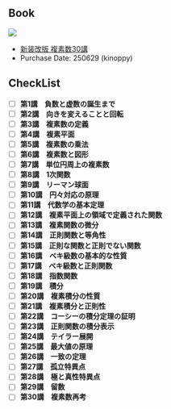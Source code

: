 ## Book
<img src="https://www.asakura.co.jp/user_data/product_image/11886/1.jpg">

- [新装改版 複素数30講](https://www.asakura.co.jp/detail.php?book_code=11886)
- Purchase Date: 250629 (kinoppy)

## CheckList
- [ ] **第1講　負数と虚数の誕生まで**  
- [ ] **第2講　向きを変えることと回転**  
- [ ] **第3講　複素数の定義**  
- [ ] **第4講　複素平面**  
- [ ] **第5講　複素数の乗法**  
- [ ] **第6講　複素数と図形**  
- [ ] **第7講　単位円周上の複素数**  
- [ ] **第8講　1次関数**  
- [ ] **第9講　リーマン球面**  
- [ ] **第10講　円々対応の原理**  
- [ ] **第11講　代数学の基本定理**  
- [ ] **第12講　複素平面上の領域で定義された関数**  
- [ ] **第13講　複素関数の微分**  
- [ ] **第14講　正則関数と等角性**  
- [ ] **第15講　正則な関数と正則でない関数**  
- [ ] **第16講　ベキ級数の基本的な性質**  
- [ ] **第17講　ベキ級数と正則関数**  
- [ ] **第18講　指数関数**  
- [ ] **第19講　積分**  
- [ ] **第20講　複素積分の性質**  
- [ ] **第21講　複素積分と正則性**  
- [ ] **第22講　コーシーの積分定理の証明**  
- [ ] **第23講　正則関数の積分表示**  
- [ ] **第24講　テイラー展開**  
- [ ] **第25講　最大値の原理**  
- [ ] **第26講　一致の定理**  
- [ ] **第27講　孤立特異点**  
- [ ] **第28講　極と真性特異点**  
- [ ] **第29講　留数**  
- [ ] **第30講　複素数再考**
